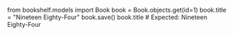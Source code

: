 ﻿from bookshelf.models import Book
book = Book.objects.get(id=1)
book.title = "Nineteen Eighty-Four"
book.save()
book.title  # Expected: Nineteen Eighty-Four
